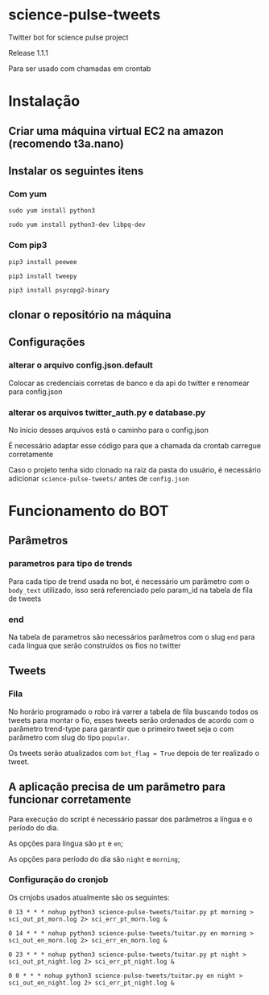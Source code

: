 # science-pulse-tweets
 Twitter bot for science pulse project

 Release 1.1.1

 Para ser usado com chamadas em crontab


# Instalação

## Criar uma máquina virtual EC2 na amazon (recomendo t3a.nano)

## Instalar os seguintes itens
### Com yum
`sudo yum install python3`

`sudo yum install python3-dev libpq-dev`


### Com pip3
`pip3 install peewee`

`pip3 install tweepy`

`pip3 install psycopg2-binary`

## clonar o repositório na máquina

## Configurações

### alterar o arquivo config.json.default

Colocar as credenciais corretas de banco e da api do twitter e renomear para config.json

### alterar os arquivos twitter_auth.py e database.py

No início desses arquivos está o caminho para o config.json

É necessário adaptar esse código para que a chamada da crontab carregue corretamente

Caso o projeto tenha sido clonado na raiz da pasta do usuário, é necessário adicionar `science-pulse-tweets/` antes de `config.json`

# Funcionamento do BOT

## Parâmetros

### parametros para tipo de trends

Para cada tipo de trend usada no bot, é necessário um parâmetro com o `body_text` utilizado, isso será referenciado pelo param_id na tabela de fila de tweets

### end

Na tabela de parametros são necessários parâmetros com o slug `end` para cada lingua que serão construídos os fios no twitter

## Tweets

### Fila

No horário programado o robo irá varrer a tabela de fila buscando todos os tweets para montar o fio, esses tweets serão ordenados de acordo com o parâmetro trend-type para garantir que o primeiro tweet seja o com parâmetro com slug do tipo `popular`.

Os tweets serão atualizados com `bot_flag = True` depois de ter realizado o tweet.

## A aplicação precisa de um parâmetro para funcionar corretamente

Para execução do script é necessário passar dos parâmetros a língua e o período do dia.

As opções para língua são `pt` e `en`;

As opções para período do dia são  `night` e `morning`;

### Configuração do cronjob

Os crnjobs usados atualmente são os seguintes:

`0 13 * * * nohup python3 science-pulse-tweets/tuitar.py pt morning > sci_out_pt_morn.log 2> sci_err_pt_morn.log &`

`0 14 * * * nohup python3 science-pulse-tweets/tuitar.py en morning > sci_out_en_morn.log 2> sci_err_en_morn.log &`

`0 23 * * * nohup python3 science-pulse-tweets/tuitar.py pt night > sci_out_pt_night.log 2> sci_err_pt_night.log &`

`0 0 * * * nohup python3 science-pulse-tweets/tuitar.py en night > sci_out_en_night.log 2> sci_err_pt_night.log &`

